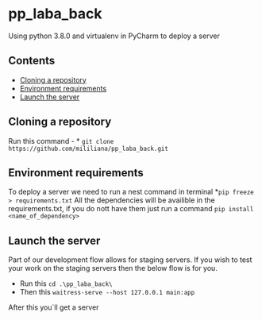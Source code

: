 # pp_laba_back
Using python 3.8.0 and virtualenv in PyCharm to deploy a server

## Contents
* [Cloning a repository](#Cloning-a-repository)
* [Environment requirements](#Environment-requirements)
* [Launch the server](#Launch-the-server)

## Cloning a repository

Run this command - * `git clone https://github.com/mililiana/pp_laba_back.git`

## Environment requirements

To deploy a server we need to run a nest command in terminal *`pip freeze > requirements.txt`
All the dependencies will be availible in the requirements.txt, if you do nott have them just run a command `pip install <name_of_dependency>`

## Launch the server

Part of our development flow allows for staging servers. If you wish to test your work on the staging servers then the below flow is for you.

* Run this  ` cd .\pp_laba_back\ `
* Then this `waitress-serve --host 127.0.0.1 main:app`

After this you`ll get a server
